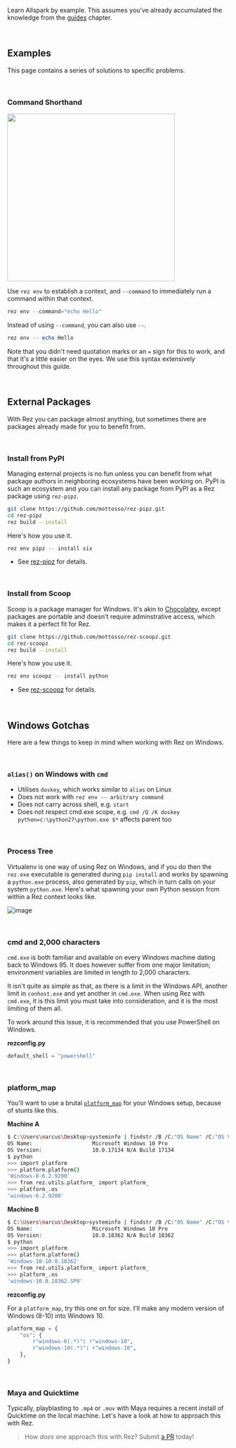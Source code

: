 Learn Allspark by example. This assumes you've already accumulated the knowledge from the [guides](../guides) chapter.

<br>

## Examples

This page contains a series of solutions to specific problems.

<br>

### Command Shorthand

<img width=381 src=https://user-images.githubusercontent.com/2152766/60725113-2e90d100-9f30-11e9-9fe5-866e7038a3fa.png></h3>

Use `rez env` to establish a context, and `--command` to immediately run a command within that context.

```powershell
rez env --command="echo Hello"
```

Instead of using `--command`, you can also use `--`.

```powershell
rez env -- echo Hello
```

Note that you didn't need quotation marks or an `=` sign for this to work, and that it's a little easier on the eyes. We use this syntax extensively throughout this guide.

<br>

## External Packages

With Rez you can package almost anything, but sometimes there are packages already made for you to benefit from.

<br>

### Install from PyPI

Managing external projects is no fun unless you can benefit from what package authors in neighboring ecosystems have been working on. PyPI is such an ecosystem and you can install any package from PyPI as a Rez package using `rez-pipz`.

```bash
git clone https://github.com/mottosso/rez-pipz.git
cd rez-pipz
rez build --install
```

Here's how you use it.

```bash
rez env pipz -- install six
```

- See [rez-pipz](https://github.com/mottosso/rez-pipz) for details.

<br>

### Install from Scoop

Scoop is a package manager for Windows. It's akin to [Chocolatey](), except packages are portable and doesn't require adminstrative access, which makes it a perfect fit for Rez.

```bash
git clone https://github.com/mottosso/rez-scoopz.git
cd rez-scoopz
rez build --install
```

Here's how you use it.

```bash
rez env scoopz -- install python
```

- See [rez-scoopz](https://github.com/mottosso/rez-scoopz) for details.

<br>

## Windows Gotchas

Here are a few things to keep in mind when working with Rez on Windows.

<br>

### `alias()` on Windows with `cmd`

- Utilises `doskey`, which works similar to `alias` on Linux
- Does not work with `rez env -- arbitrary command`
- Does not carry across shell, e.g. `start`
- Does not respect cmd.exe scope, e.g. `cmd /Q /K doskey python=c:\python27\python.exe $*` affects parent too

<br>

### Process Tree

Virtualenv is one way of using Rez on Windows, and if you do then the `rez.exe` executable is generated during `pip install` and works by spawning a `python.exe` process, also generated by `pip`, which in turn calls on your system `python.exe`. Here's what spawning your own Python session from within a Rez context looks like.

![image](https://user-images.githubusercontent.com/2152766/59964221-e6b48780-94f5-11e9-8300-390d0587f5e3.png)

<br>

### cmd and 2,000 characters

`cmd.exe` is both familiar and available on every Windows machine dating back to Windows 95. It does however suffer from one major limitation; environment variables are limited in length to 2,000 characters.

It isn't quite as simple as that, as there is a limit in the Windows API, another limit in `conhost.exe` and yet another in `cmd.exe`. When using Rez with `cmd.exe`, it is this limit you must take into consideration, and it is the most limiting of them all.

To work around this issue, it is recommended that you use PowerShell on Windows.

**rezconfig.py**

```powershell
default_shell = "powershell"
```

<br>

### platform_map

You'll want to use a brutal [`platform_map`](https://github.com/mottosso/bleeding-rez/wiki/Configuring-Rez#platform_map) for your Windows setup, because of stunts like this.

**Machine A**

```bash
$ C:\Users\marcus\Desktop>systeminfo | findstr /B /C:"OS Name" /C:"OS Version"
OS Name:                   Microsoft Windows 10 Pro
OS Version:                10.0.17134 N/A Build 17134
$ python
>>> import platform
>>> platform.platform()
'Windows-8-6.2.9200'
>>> from rez.utils.platform_ import platform_
>>> platform_.os
'windows-6.2.9200'
```

**Machine B**

```bash
$ C:\Users\marcus\Desktop>systeminfo | findstr /B /C:"OS Name" /C:"OS Version"
OS Name:                   Microsoft Windows 10 Pro
OS Version:                10.0.18362 N/A Build 18362
$ python
>>> import platform
>>> platform.platform()
'Windows-10-10.0.18362'
>>> from rez.utils.platform_ import platform_
>>> platform_.os
'windows-10.0.18362.SP0'
```

**rezconfig.py**

For a `platform_map`, try this one on for size. I'll make any modern version of Windows (8-10) into Windows 10.

```py
platform_map = {
    "os": {
        r"windows-6(.*)": r"windows-10",
        r"windows-10(.*)": r"windows-10",
    },
}
```

<br>

### Maya and Quicktime

Typically, playblasting to `.mp4` or `.mov` with Maya requires a recent install of Quicktime on the local machine. Let's have a look at how to approach this with Rez.

> How *does* one approach this with Rez? Submit [a PR](https://github.com/mottosso/allspark) today!
